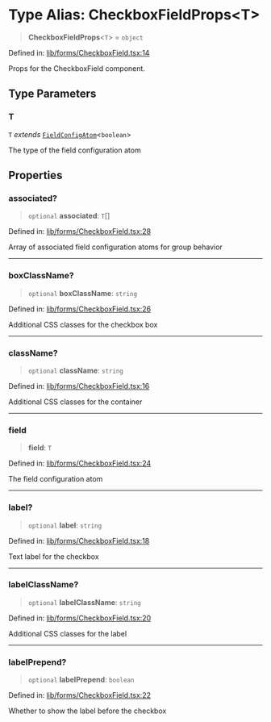 # Type Alias: CheckboxFieldProps\<T\>

> **CheckboxFieldProps**\<`T`\> = `object`

Defined in: [lib/forms/CheckboxField.tsx:14](https://github.com/aldesgroup/goaldn/blob/b43e92ae42dcd6febc9c2c8f0742ef8c669d44f6/lib/forms/CheckboxField.tsx#L14)

Props for the CheckboxField component.

## Type Parameters

### T

`T` *extends* [`FieldConfigAtom`](FieldConfigAtom.md)\<`boolean`\>

The type of the field configuration atom

## Properties

### associated?

> `optional` **associated**: `T`[]

Defined in: [lib/forms/CheckboxField.tsx:28](https://github.com/aldesgroup/goaldn/blob/b43e92ae42dcd6febc9c2c8f0742ef8c669d44f6/lib/forms/CheckboxField.tsx#L28)

Array of associated field configuration atoms for group behavior

***

### boxClassName?

> `optional` **boxClassName**: `string`

Defined in: [lib/forms/CheckboxField.tsx:26](https://github.com/aldesgroup/goaldn/blob/b43e92ae42dcd6febc9c2c8f0742ef8c669d44f6/lib/forms/CheckboxField.tsx#L26)

Additional CSS classes for the checkbox box

***

### className?

> `optional` **className**: `string`

Defined in: [lib/forms/CheckboxField.tsx:16](https://github.com/aldesgroup/goaldn/blob/b43e92ae42dcd6febc9c2c8f0742ef8c669d44f6/lib/forms/CheckboxField.tsx#L16)

Additional CSS classes for the container

***

### field

> **field**: `T`

Defined in: [lib/forms/CheckboxField.tsx:24](https://github.com/aldesgroup/goaldn/blob/b43e92ae42dcd6febc9c2c8f0742ef8c669d44f6/lib/forms/CheckboxField.tsx#L24)

The field configuration atom

***

### label?

> `optional` **label**: `string`

Defined in: [lib/forms/CheckboxField.tsx:18](https://github.com/aldesgroup/goaldn/blob/b43e92ae42dcd6febc9c2c8f0742ef8c669d44f6/lib/forms/CheckboxField.tsx#L18)

Text label for the checkbox

***

### labelClassName?

> `optional` **labelClassName**: `string`

Defined in: [lib/forms/CheckboxField.tsx:20](https://github.com/aldesgroup/goaldn/blob/b43e92ae42dcd6febc9c2c8f0742ef8c669d44f6/lib/forms/CheckboxField.tsx#L20)

Additional CSS classes for the label

***

### labelPrepend?

> `optional` **labelPrepend**: `boolean`

Defined in: [lib/forms/CheckboxField.tsx:22](https://github.com/aldesgroup/goaldn/blob/b43e92ae42dcd6febc9c2c8f0742ef8c669d44f6/lib/forms/CheckboxField.tsx#L22)

Whether to show the label before the checkbox
